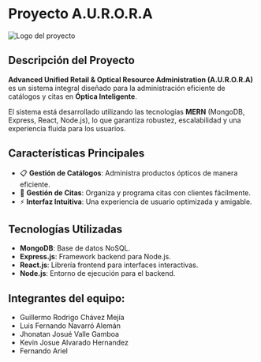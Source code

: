 # Proyecto A.U.R.O.R.A

![Logo del proyecto](https://scontent.fsal2-2.fna.fbcdn.net/v/t39.30808-6/356097816_771106221477273_3468317617615083994_n.png?_nc_cat=104&ccb=1-7&_nc_sid=cc71e4&_nc_ohc=HZ3BzgKQlsEQ7kNvwFT2Yh1&_nc_oc=Adl9g8Pr_Mfw9mUQBO4RuDvp_bl6bzqkQCdUjAXNGJzcl1rNCNiUGK5utkaARxGDeDJMnTsmkEbHySmV0i1QPn0q&_nc_zt=23&_nc_ht=scontent.fsal2-2.fna&_nc_gid=XzEXi3kaXG-t1CccK2qxEA&oh=00_AfHrx9s__TckSiqHLY2HNqf2fVSD8-VFAExSy40EfZASog&oe=6808BFDD)

## Descripción del Proyecto
**Advanced Unified Retail & Optical Resource Administration (A.U.R.O.R.A)** es un sistema integral diseñado para la administración eficiente de catálogos y citas en **Óptica Inteligente**.

El sistema está desarrollado utilizando las tecnologías **MERN** (MongoDB, Express, React, Node.js), lo que garantiza robustez, escalabilidad y una experiencia fluida para los usuarios.

## Características Principales
- 📋 **Gestión de Catálogos**: Administra productos ópticos de manera eficiente.
- 📆 **Gestión de Citas**: Organiza y programa citas con clientes fácilmente.
- ⚡ **Interfaz Intuitiva**: Una experiencia de usuario optimizada y amigable.

## Tecnologías Utilizadas
- **MongoDB**: Base de datos NoSQL.
- **Express.js**: Framework backend para Node.js.
- **React.js**: Librería frontend para interfaces interactivas.
- **Node.js**: Entorno de ejecución para el backend.

## Integrantes del equipo:
- Guillermo Rodrigo Chávez Mejía
- Luis Fernando Navarró Alemán
- Jhonatan Josué Valle Gamboa
- Kevin Josue Alvarado Hernandez
- Fernando Ariel 
     
